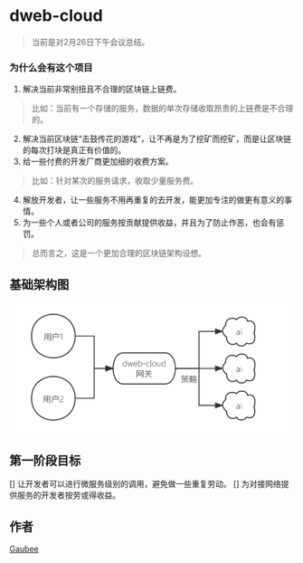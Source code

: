 # dweb-cloud

> 当前是对2月26日下午会议总结。

### 为什么会有这个项目

1. 解决当前非常别扭且不合理的区块链上链费。
> 比如：当前有一个存储的服务，数据的单次存储收取昂贵的上链费是不合理的。
2. 解决当前区块链“击鼓传花的游戏”，让不再是为了挖矿而挖矿，而是让区块链的每次打块是真正有价值的。
3. 给一些付费的开发厂商更加细的收费方案。
> 比如：针对某次的服务请求，收取少量服务费。
4. 解放开发者，让一些服务不用再重复的去开发，能更加专注的做更有意义的事情。
5. 为一些个人或者公司的服务按贡献提供收益，并且为了防止作恶，也会有惩罚。


> 总而言之，这是一个更加合理的区块链架构设想。

## 基础架构图

![](./docs/img/dweb-cloud-base.png)


## 第一阶段目标

[] 让开发者可以进行微服务级别的调用，避免做一些重复劳动。
[] 为对接网络提供服务的开发者按劳或得收益。



## 作者

[Gaubee](https://github.com/Gaubee)